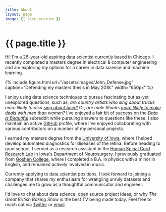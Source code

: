 ```yaml
---
title: About
layout: page
image: {{ site.picture }}
---
```


<h1 class="title">{{ page.title }}</h1>

<section class="list">

</section>

Hi! I'm a 26-year-old aspiring data scientist currently based in Chicago. I recently completed a masters degree in electrical & computer engineering and am exploring my options for a career in data science and machine learning.

{% include figure.html url="/assets/images/John_Defense.jpg" caption="Defending my masters thesis in May 2018." width="650px" %}

I enjoy using data science techniques to pursue fascinating but as-yet unexplored questions, such as, *are country artists who sing about trucks more likely to also [sing about beer?](/trucks-and-beer/)* Or, *are male Sharks [more likely to make deals](/shark-tank-analysis/) with men than women?* I've enjoyed a fair bit of success on the [*Data Is Beautiful*](https://www.reddit.com/r/dataisbeautiful/search?sort=top&q=author%3A%22textureflow%22+title%3A%5BOC%5D&restrict_sr=on) subreddit while pursuing answers to questions like these. I also maintain an active [GitHub](http://github.com/johnwmillr) profile, where I've enjoyed collaborating with various contributors on a number of my personal projects.

I earned my masters degree from the [University of Iowa](https://ece.engineering.uiowa.edu/), where I helped develop automated diagnostics for diseases of the retina. Before heading to grad school, I served as a research assistant in the [Human Spinal Cord Research Lab](https://www.healthcare.uiowa.edu/labs/hscrl-neurosurgery/) in Iowa's Department of Neurosurgery. I previously graduated from [Goshen College](https://www.goshen.edu/), where I completed a B.A. in physics with a minor in English, and remained actively involved in music.

Currently applying to data scientist positions, I look forward to joining a company that shares my enthusiasm for wrangling unruly datasets and challenges me to grow as a thoughtful communicator and engineer.

I'd love to chat about data science, open source project ideas, or why *The Great British Baking Show* is the best TV being made today. Feel free to reach out via [Twitter](https://twitter.com/johnwmillr) or [email](mailto:john.w.millr@gmail.com).
